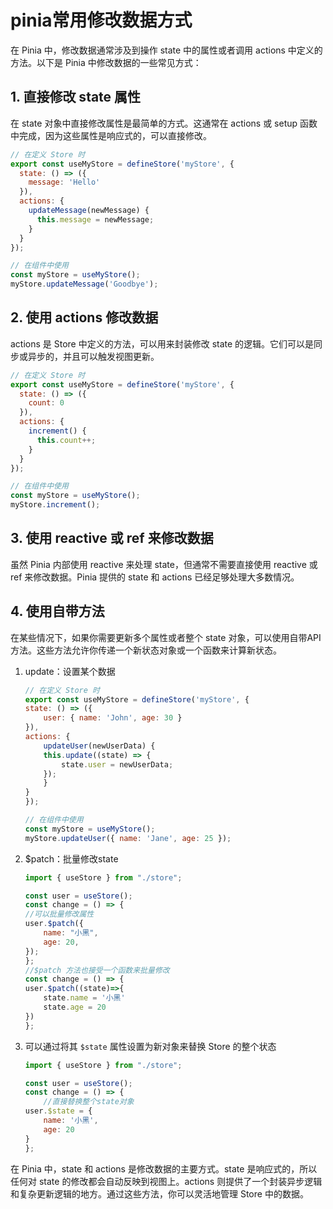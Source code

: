 # pinia常用修改数据方式

在 Pinia 中，修改数据通常涉及到操作 state 中的属性或者调用 actions 中定义的方法。以下是 Pinia 中修改数据的一些常见方式：

## 1. 直接修改 state 属性

在 state 对象中直接修改属性是最简单的方式。这通常在 actions 或 setup 函数中完成，因为这些属性是响应式的，可以直接修改。

```js
// 在定义 Store 时
export const useMyStore = defineStore('myStore', {
  state: () => ({
    message: 'Hello'
  }),
  actions: {
    updateMessage(newMessage) {
      this.message = newMessage;
    }
  }
});

// 在组件中使用
const myStore = useMyStore();
myStore.updateMessage('Goodbye');
```

## 2. 使用 actions 修改数据

actions 是 Store 中定义的方法，可以用来封装修改 state 的逻辑。它们可以是同步或异步的，并且可以触发视图更新。

```js
// 在定义 Store 时
export const useMyStore = defineStore('myStore', {
  state: () => ({
    count: 0
  }),
  actions: {
    increment() {
      this.count++;
    }
  }
});

// 在组件中使用
const myStore = useMyStore();
myStore.increment();
```

## 3. 使用 reactive 或 ref 来修改数据

虽然 Pinia 内部使用 reactive 来处理 state，但通常不需要直接使用 reactive 或 ref 来修改数据。Pinia 提供的 state 和 actions 已经足够处理大多数情况。

## 4. 使用自带方法

在某些情况下，如果你需要更新多个属性或者整个 state 对象，可以使用自带API方法。这些方法允许你传递一个新状态对象或一个函数来计算新状态。

1. update：设置某个数据

    ```js
    // 在定义 Store 时
    export const useMyStore = defineStore('myStore', {
    state: () => ({
        user: { name: 'John', age: 30 }
    }),
    actions: {
        updateUser(newUserData) {
        this.update((state) => {
            state.user = newUserData;
        });
        }
    }
    });

    // 在组件中使用
    const myStore = useMyStore();
    myStore.updateUser({ name: 'Jane', age: 25 });
    ```

2. $patch：批量修改state

    ```js
    import { useStore } from "./store";

    const user = useStore();
    const change = () => {
    //可以批量修改属性
    user.$patch({
        name: "小黑",
        age: 20,
    });
    }; 
    //$patch 方法也接受一个函数来批量修改
    const change = () => {
    user.$patch((state)=>{
        state.name = '小黑'
        state.age = 20
    })
    };
    ```

3. 可以通过将其 `$state` 属性设置为新对象来替换 Store 的整个状态

    ```js
    import { useStore } from "./store";

    const user = useStore();
    const change = () => {
        //直接替换整个state对象
    user.$state = {
        name: '小黑',
        age: 20
    }
    };
    ```

在 Pinia 中，state 和 actions 是修改数据的主要方式。state 是响应式的，所以任何对 state 的修改都会自动反映到视图上。actions 则提供了一个封装异步逻辑和复杂更新逻辑的地方。通过这些方法，你可以灵活地管理 Store 中的数据。
